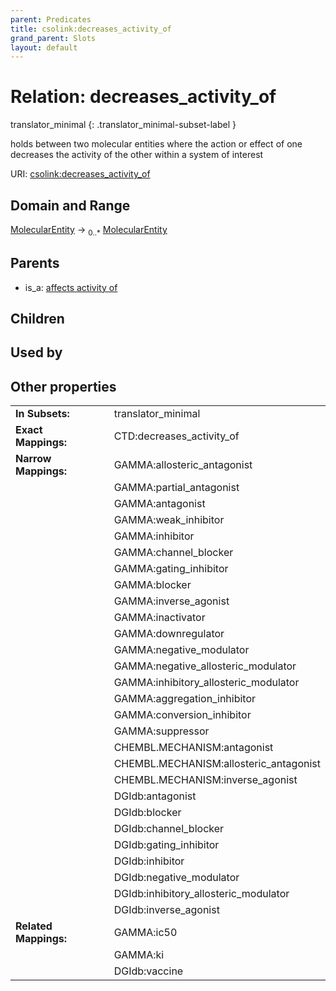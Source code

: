 ```yaml
---
parent: Predicates
title: csolink:decreases_activity_of
grand_parent: Slots
layout: default
---
```


# Relation: decreases_activity_of

translator_minimal
{: .translator_minimal-subset-label }


holds between two molecular entities where the action or effect of one decreases the activity of the other within a system of interest

URI: [csolink:decreases_activity_of](https://w3id.org/csolink/vocab/decreases_activity_of)

## Domain and Range

[MolecularEntity](MolecularEntity.md) ->  <sub>0..*</sub> [MolecularEntity](MolecularEntity.md)

## Parents

 *  is_a: [affects activity of](affects_activity_of.md)

## Children


## Used by


## Other properties

|  |  |  |
| --- | --- | --- |
| **In Subsets:** | | translator_minimal |
| **Exact Mappings:** | | CTD:decreases_activity_of |
| **Narrow Mappings:** | | GAMMA:allosteric_antagonist |
|  | | GAMMA:partial_antagonist |
|  | | GAMMA:antagonist |
|  | | GAMMA:weak_inhibitor |
|  | | GAMMA:inhibitor |
|  | | GAMMA:channel_blocker |
|  | | GAMMA:gating_inhibitor |
|  | | GAMMA:blocker |
|  | | GAMMA:inverse_agonist |
|  | | GAMMA:inactivator |
|  | | GAMMA:downregulator |
|  | | GAMMA:negative_modulator |
|  | | GAMMA:negative_allosteric_modulator |
|  | | GAMMA:inhibitory_allosteric_modulator |
|  | | GAMMA:aggregation_inhibitor |
|  | | GAMMA:conversion_inhibitor |
|  | | GAMMA:suppressor |
|  | | CHEMBL.MECHANISM:antagonist |
|  | | CHEMBL.MECHANISM:allosteric_antagonist |
|  | | CHEMBL.MECHANISM:inverse_agonist |
|  | | DGIdb:antagonist |
|  | | DGIdb:blocker |
|  | | DGIdb:channel_blocker |
|  | | DGIdb:gating_inhibitor |
|  | | DGIdb:inhibitor |
|  | | DGIdb:negative_modulator |
|  | | DGIdb:inhibitory_allosteric_modulator |
|  | | DGIdb:inverse_agonist |
| **Related Mappings:** | | GAMMA:ic50 |
|  | | GAMMA:ki |
|  | | DGIdb:vaccine |

